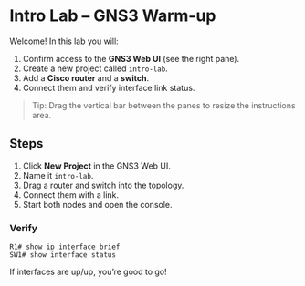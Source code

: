 # Intro Lab – GNS3 Warm-up

Welcome! In this lab you will:

1. Confirm access to the **GNS3 Web UI** (see the right pane).
2. Create a new project called `intro-lab`.
3. Add a **Cisco router** and a **switch**.
4. Connect them and verify interface link status.

> Tip: Drag the vertical bar between the panes to resize the instructions area.

## Steps

1. Click **New Project** in the GNS3 Web UI.
2. Name it `intro-lab`.
3. Drag a router and switch into the topology.
4. Connect them with a link.
5. Start both nodes and open the console.

### Verify

```text
R1# show ip interface brief
SW1# show interface status
```

If interfaces are up/up, you’re good to go!

